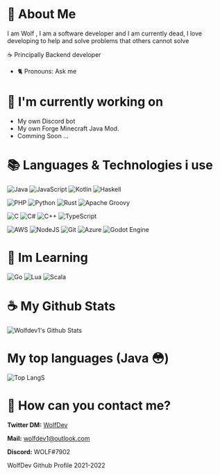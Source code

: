 # 🌹 About Me

I am Wolf , I am a software developer and I am currently dead, I love developing to help and solve problems that others cannot solve

☕ Principally Backend developer

- 🐈 Pronouns: Ask me

# 🏰 I'm currently working on

- My own Discord bot
- My own Forge Minecraft Java Mod.   
- Comming Soon ...

# 📚 Languages & Technologies i use

![Java](https://img.shields.io/badge/java-%23ED8B00.svg?style=for-the-badge&logo=java&logoColor=white)
![JavaScript](https://img.shields.io/badge/javascript-%23323330.svg?style=for-the-badge&logo=javascript&logoColor=%23F7Dlive)
![Kotlin](https://img.shields.io/badge/kotlin-%230095D5.svg?style=for-the-badge&logo=kotlin&logoColor=white)
![Haskell](https://img.shields.io/badge/Haskell-5e5086?style=for-the-badge&logo=haskell&logoColor=white)


![PHP](https://img.shields.io/badge/php-%23777BB4.svg?style=for-the-badge&logo=php&logoColor=white)
![Python](https://img.shields.io/badge/python-3670A0?style=for-the-badge&logo=python&logoColor=ffdd54)
![Rust](https://img.shields.io/badge/rust-%23000000.svg?style=for-the-badge&logo=rust&logoColor=white)
![Apache Groovy](https://img.shields.io/badge/Apache%20Groovy-4298B8.svg?style=for-the-badge&logo=Apache+Groovy&logoColor=white)


![C](https://img.shields.io/badge/c-%2300599C.svg?style=for-the-badge&logo=c&logoColor=white)
![C#](https://img.shields.io/badge/c%23-%23239120.svg?style=for-the-badge&logo=c-sharp&logoColor=white)
![C++](https://img.shields.io/badge/c++-%2300599C.svg?style=for-the-badge&logo=c%2B%2B&logoColor=white)
![TypeScript](https://img.shields.io/badge/typescript-%23007ACC.svg?style=for-the-badge&logo=typescript&logoColor=white)

![AWS](https://img.shields.io/badge/AWS-%23FF9900.svg?style=for-the-badge&logo=amazon-aws&logoColor=white)
![NodeJS](https://img.shields.io/badge/node.js-6DA55F?style=for-the-badge&logo=node.js&logoColor=white)
![Git](https://img.shields.io/badge/git-%23F05033.svg?style=for-the-badge&logo=git&logoColor=white)
![Azure](https://img.shields.io/badge/azure-%230072C6.svg?style=for-the-badge&logo=microsoftazure&logoColor=white)
![Godot Engine](https://img.shields.io/badge/GODOT-%23FFFFFF.svg?style=for-the-badge&logo=godot-engine)


# 📕 Im Learning

![Go](https://img.shields.io/badge/go-%2300ADD8.svg?style=for-the-badge&logo=go&logoColor=white)
![Lua](https://img.shields.io/badge/lua-%232C2D72.svg?style=for-the-badge&logo=lua&logoColor=white)
![Scala](https://img.shields.io/badge/scala-%23DC322F.svg?style=for-the-badge&logo=scala&logoColor=white)

# ☕ My Github Stats
![Wolfdev1's Github Stats](https://github-readme-stats.vercel.app/api?username=wolfdev1&count_private=true&show_icons=true&theme=dracula)

# My top languages (Java 😳)
![Top LangS](https://github-readme-stats.vercel.app/api/top-langs/?username=wolfdev1&layout=compact&theme=GRUVBOX)
# 👀 How can you contact me?
**Twitter DM:** [WolfDev](https://twitter.com/wolfdevmc)

**Mail:** wolfdev1@outlook.com 

**Discord:** WOLF#7902


WolfDev Github Profile 2021-2022


